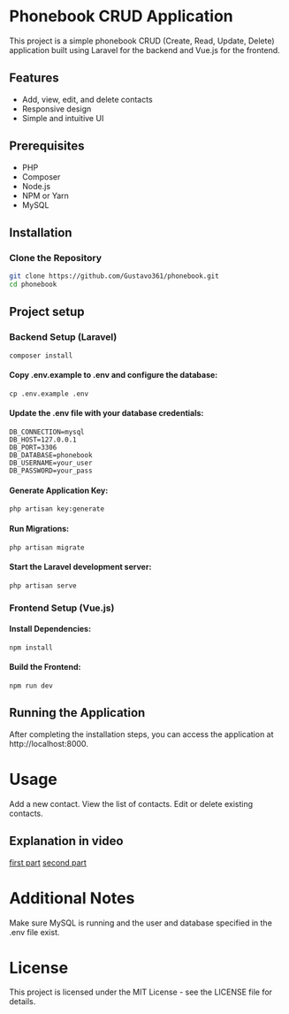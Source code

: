 # Phonebook CRUD Application
This project is a simple phonebook CRUD (Create, Read, Update, Delete) application built using Laravel for the backend and Vue.js for the frontend.

## Features
- Add, view, edit, and delete contacts
- Responsive design
- Simple and intuitive UI

## Prerequisites

- PHP
- Composer
- Node.js
- NPM or Yarn
- MySQL

## Installation

### Clone the Repository
```bash
git clone https://github.com/Gustavo361/phonebook.git
cd phonebook
```

## Project setup
### Backend Setup (Laravel)
```
composer install
```
#### Copy .env.example to .env and configure the database:
```
cp .env.example .env
```
#### Update the .env file with your database credentials:
```plaintext
DB_CONNECTION=mysql
DB_HOST=127.0.0.1
DB_PORT=3306
DB_DATABASE=phonebook
DB_USERNAME=your_user
DB_PASSWORD=your_pass
```
#### Generate Application Key:
```
php artisan key:generate
```
#### Run Migrations:
```
php artisan migrate
```
#### Start the Laravel development server:
```
php artisan serve
```

### Frontend Setup (Vue.js)
#### Install Dependencies:
```
npm install
```
#### Build the Frontend:
```
npm run dev
```
## Running the Application
After completing the installation steps, you can access the application at http://localhost:8000.

# Usage
Add a new contact.
View the list of contacts.
Edit or delete existing contacts.

## Explanation in video
[first part](https://www.loom.com/share/0856a0f54c8a4580acbfe73d0b49b013)
[second part](https://www.loom.com/share/23f619b6db8f44bd8de5336031962694)

# Additional Notes
Make sure MySQL is running and the user and database specified in the .env file exist.

# License
This project is licensed under the MIT License - see the LICENSE file for details.

